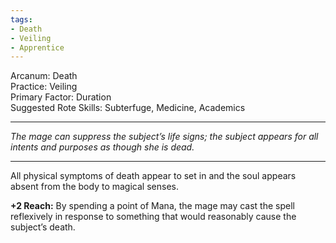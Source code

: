 ```yaml
---
tags:
- Death
- Veiling
- Apprentice
---
```


Arcanum: Death \
Practice: Veiling \
Primary Factor: Duration \
Suggested Rote Skills: Subterfuge, Medicine, Academics

---

_The mage can suppress the subject’s life signs; the subject appears for all intents and purposes as though she is dead._

---

All physical symptoms of death appear to set in and the soul appears absent from the body to magical senses.

**+2 Reach:** By spending a point of Mana, the mage may cast the spell reflexively in response to something that would reasonably cause the subject’s death.